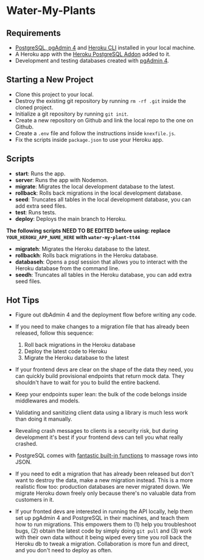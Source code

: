 # Water-My-Plants

## Requirements

- [PostgreSQL, pgAdmin 4](https://www.postgresql.org/download/) and [Heroku CLI](https://devcenter.heroku.com/articles/heroku-cli) installed in your local machine.
- A Heroku app with the [Heroku PostgreSQL Addon](https://devcenter.heroku.com/articles/heroku-postgresql#provisioning-heroku-postgres) added to it.
- Development and testing databases created with [pgAdmin 4](https://www.pgadmin.org/docs/pgadmin4/4.29/database_dialog.html).

## Starting a New Project

- Clone this project to your local.
- Destroy the existing git repository by running `rm -rf .git` inside the cloned project.
- Initialize a git repository by running `git init`.
- Create a new repository on Github and link the local repo to the one on Github.
- Create a `.env` file and follow the instructions inside `knexfile.js`.
- Fix the scripts inside `package.json` to use your Heroku app.

## Scripts

- **start**: Runs the app.
- **server**: Runs the app with Nodemon.
- **migrate**: Migrates the local development database to the latest.
- **rollback**: Rolls back migrations in the local development database.
- **seed**: Truncates all tables in the local development database, you can add extra seed files.
- **test**: Runs tests.
- **deploy**: Deploys the main branch to Heroku.

**The following scripts NEED TO BE EDITED before using: replace `YOUR_HEROKU_APP_NAME_HERE` with `water-my-plant-tt44`**

- **migrateh**: Migrates the Heroku database to the latest.
- **rollbackh**: Rolls back migrations in the Heroku database.
- **databaseh**: Opens a psql session that allows you to interact with the Heroku database from the command line.
- **seedh**: Truncates all tables in the Heroku database, you can add extra seed files.

## Hot Tips

- Figure out dbAdmin 4 and the deployment flow before writing any code.

- If you need to make changes to a migration file that has already been released, follow this sequence:

  1. Roll back migrations in the Heroku database
  2. Deploy the latest code to Heroku
  3. Migrate the Heroku database to the latest

- If your frontend devs are clear on the shape of the data they need, you can quickly build provisional endpoints that return mock data. They shouldn't have to wait for you to build the entire backend.

- Keep your endpoints super lean: the bulk of the code belongs inside middlewares and models.

- Validating and sanitizing client data using a library is much less work than doing it manually.

- Revealing crash messages to clients is a security risk, but during development it's best if your frontend devs can tell you what really crashed.

- PostgreSQL comes with [fantastic built-in functions](https://hashrocket.com/blog/posts/faster-json-generation-with-postgresql) to massage rows into JSON.

- If you need to edit a migration that has already been released but don't want to destroy the data, make a new migration instead. This is a more realistic flow too: production databases are never migrated down. We migrate Heroku down freely only because there's no valuable data from customers in it.

- If your fronted devs are interested in running the API locally, help them set up pgAdmin 4 and PostgreSQL in their machines, and teach them how to run migrations. This empowers them to (1) help you troubleshoot bugs, (2) obtain the latest code by simply doing `git pull` and (3) work with their own data without it being wiped every time you roll back the Heroku db to tweak a migration. Collaboration is more fun and direct, and you don't need to deploy as often.

